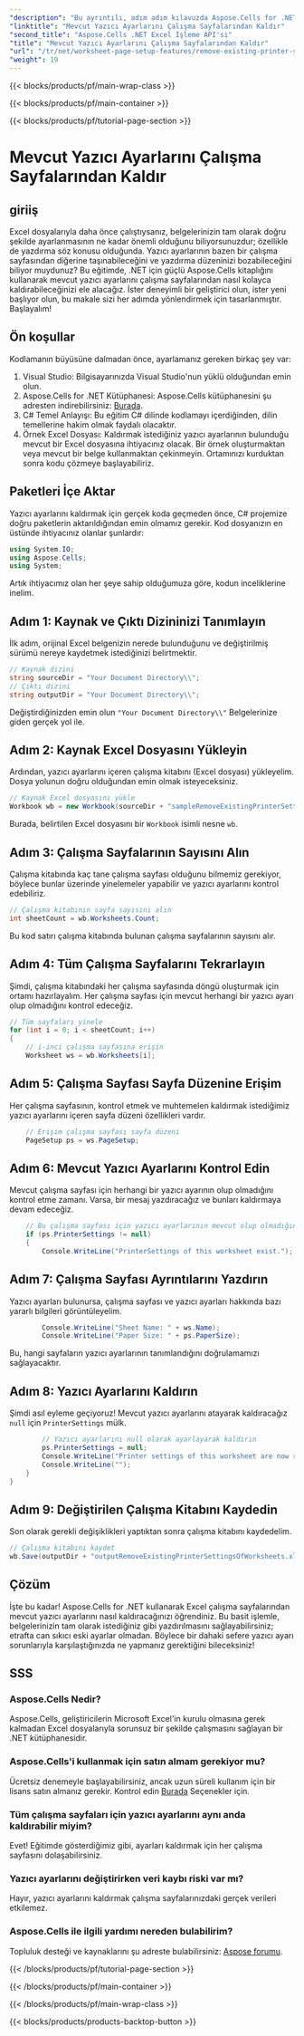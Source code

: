 ```yaml
---
"description": "Bu ayrıntılı, adım adım kılavuzda Aspose.Cells for .NET'i kullanarak Excel çalışma sayfalarından mevcut yazıcı ayarlarının nasıl kaldırılacağını öğrenin."
"linktitle": "Mevcut Yazıcı Ayarlarını Çalışma Sayfalarından Kaldır"
"second_title": "Aspose.Cells .NET Excel İşleme API'si"
"title": "Mevcut Yazıcı Ayarlarını Çalışma Sayfalarından Kaldır"
"url": "/tr/net/worksheet-page-setup-features/remove-existing-printer-settings/"
"weight": 19
---
```


{{< blocks/products/pf/main-wrap-class >}}

{{< blocks/products/pf/main-container >}}

{{< blocks/products/pf/tutorial-page-section >}}

# Mevcut Yazıcı Ayarlarını Çalışma Sayfalarından Kaldır

## giriiş
Excel dosyalarıyla daha önce çalıştıysanız, belgelerinizin tam olarak doğru şekilde ayarlanmasının ne kadar önemli olduğunu biliyorsunuzdur; özellikle de yazdırma söz konusu olduğunda. Yazıcı ayarlarının bazen bir çalışma sayfasından diğerine taşınabileceğini ve yazdırma düzeninizi bozabileceğini biliyor muydunuz? Bu eğitimde, .NET için güçlü Aspose.Cells kitaplığını kullanarak mevcut yazıcı ayarlarını çalışma sayfalarından nasıl kolayca kaldırabileceğinizi ele alacağız. İster deneyimli bir geliştirici olun, ister yeni başlıyor olun, bu makale sizi her adımda yönlendirmek için tasarlanmıştır. Başlayalım!
## Ön koşullar
Kodlamanın büyüsüne dalmadan önce, ayarlamanız gereken birkaç şey var:
1. Visual Studio: Bilgisayarınızda Visual Studio'nun yüklü olduğundan emin olun.
2. Aspose.Cells for .NET Kütüphanesi: Aspose.Cells kütüphanesini şu adresten indirebilirsiniz: [Burada](https://releases.aspose.com/cells/net/).
3. C# Temel Anlayışı: Bu eğitim C# dilinde kodlamayı içerdiğinden, dilin temellerine hakim olmak faydalı olacaktır.
4. Örnek Excel Dosyası: Kaldırmak istediğiniz yazıcı ayarlarının bulunduğu mevcut bir Excel dosyasına ihtiyacınız olacak. Bir örnek oluşturmaktan veya mevcut bir belge kullanmaktan çekinmeyin.
Ortamınızı kurduktan sonra kodu çözmeye başlayabiliriz.
## Paketleri İçe Aktar
Yazıcı ayarlarını kaldırmak için gerçek koda geçmeden önce, C# projemize doğru paketlerin aktarıldığından emin olmamız gerekir. Kod dosyanızın en üstünde ihtiyacınız olanlar şunlardır:
```csharp
using System.IO;
using Aspose.Cells;
using System;
```
Artık ihtiyacımız olan her şeye sahip olduğumuza göre, kodun inceliklerine inelim.
## Adım 1: Kaynak ve Çıktı Dizininizi Tanımlayın
İlk adım, orijinal Excel belgenizin nerede bulunduğunu ve değiştirilmiş sürümü nereye kaydetmek istediğinizi belirtmektir.
```csharp
// Kaynak dizini
string sourceDir = "Your Document Directory\\";
// Çıktı dizini
string outputDir = "Your Document Directory\\";
```
Değiştirdiğinizden emin olun `"Your Document Directory\\"` Belgelerinize giden gerçek yol ile.
## Adım 2: Kaynak Excel Dosyasını Yükleyin
Ardından, yazıcı ayarlarını içeren çalışma kitabını (Excel dosyası) yükleyelim. Dosya yolunun doğru olduğundan emin olmak isteyeceksiniz.
```csharp
// Kaynak Excel dosyasını yükle
Workbook wb = new Workbook(sourceDir + "sampleRemoveExistingPrinterSettingsOfWorksheets.xlsx");
```
Burada, belirtilen Excel dosyasını bir `Workbook` isimli nesne `wb`.
## Adım 3: Çalışma Sayfalarının Sayısını Alın
Çalışma kitabında kaç tane çalışma sayfası olduğunu bilmemiz gerekiyor, böylece bunlar üzerinde yinelemeler yapabilir ve yazıcı ayarlarını kontrol edebiliriz.
```csharp
// Çalışma kitabının sayfa sayısını alın
int sheetCount = wb.Worksheets.Count;
```
Bu kod satırı çalışma kitabında bulunan çalışma sayfalarının sayısını alır.
## Adım 4: Tüm Çalışma Sayfalarını Tekrarlayın
Şimdi, çalışma kitabındaki her çalışma sayfasında döngü oluşturmak için ortamı hazırlayalım. Her çalışma sayfası için mevcut herhangi bir yazıcı ayarı olup olmadığını kontrol edeceğiz.
```csharp
// Tüm sayfaları yinele
for (int i = 0; i < sheetCount; i++)
{
    // i-inci çalışma sayfasına erişin
    Worksheet ws = wb.Worksheets[i];
```
## Adım 5: Çalışma Sayfası Sayfa Düzenine Erişim
Her çalışma sayfasının, kontrol etmek ve muhtemelen kaldırmak istediğimiz yazıcı ayarlarını içeren sayfa düzeni özellikleri vardır.
```csharp
    // Erişim çalışma sayfası sayfa düzeni
    PageSetup ps = ws.PageSetup;
```
## Adım 6: Mevcut Yazıcı Ayarlarını Kontrol Edin
Mevcut çalışma sayfası için herhangi bir yazıcı ayarının olup olmadığını kontrol etme zamanı. Varsa, bir mesaj yazdıracağız ve bunları kaldırmaya devam edeceğiz.
```csharp
    // Bu çalışma sayfası için yazıcı ayarlarının mevcut olup olmadığını kontrol edin
    if (ps.PrinterSettings != null)
    {
        Console.WriteLine("PrinterSettings of this worksheet exist.");
```
## Adım 7: Çalışma Sayfası Ayrıntılarını Yazdırın
Yazıcı ayarları bulunursa, çalışma sayfası ve yazıcı ayarları hakkında bazı yararlı bilgileri görüntüleyelim.
```csharp
        Console.WriteLine("Sheet Name: " + ws.Name);
        Console.WriteLine("Paper Size: " + ps.PaperSize);
```
Bu, hangi sayfaların yazıcı ayarlarının tanımlandığını doğrulamamızı sağlayacaktır.
## Adım 8: Yazıcı Ayarlarını Kaldırın
Şimdi asıl eyleme geçiyoruz! Mevcut yazıcı ayarlarını atayarak kaldıracağız `null` için `PrinterSettings` mülk.
```csharp
        // Yazıcı ayarlarını null olarak ayarlayarak kaldırın
        ps.PrinterSettings = null;
        Console.WriteLine("Printer settings of this worksheet are now removed by setting it null.");
        Console.WriteLine("");
    }
}
```
## Adım 9: Değiştirilen Çalışma Kitabını Kaydedin
Son olarak gerekli değişiklikleri yaptıktan sonra çalışma kitabını kaydedelim.
```csharp
// Çalışma kitabını kaydet
wb.Save(outputDir + "outputRemoveExistingPrinterSettingsOfWorksheets.xlsx");
```
## Çözüm
İşte bu kadar! Aspose.Cells for .NET kullanarak Excel çalışma sayfalarından mevcut yazıcı ayarlarını nasıl kaldıracağınızı öğrendiniz. Bu basit işlemle, belgelerinizin tam olarak istediğiniz gibi yazdırılmasını sağlayabilirsiniz; etrafta can sıkıcı eski ayarlar olmadan. Böylece bir dahaki sefere yazıcı ayarı sorunlarıyla karşılaştığınızda ne yapmanız gerektiğini bileceksiniz!
## SSS
### Aspose.Cells Nedir?
Aspose.Cells, geliştiricilerin Microsoft Excel'in kurulu olmasına gerek kalmadan Excel dosyalarıyla sorunsuz bir şekilde çalışmasını sağlayan bir .NET kütüphanesidir.
### Aspose.Cells'i kullanmak için satın almam gerekiyor mu?
Ücretsiz denemeyle başlayabilirsiniz, ancak uzun süreli kullanım için bir lisans satın almanız gerekir. Kontrol edin [Burada](https://purchase.aspose.com/buy) Seçenekler için.
### Tüm çalışma sayfaları için yazıcı ayarlarını aynı anda kaldırabilir miyim?
Evet! Eğitimde gösterdiğimiz gibi, ayarları kaldırmak için her çalışma sayfasını dolaşabilirsiniz.
### Yazıcı ayarlarını değiştirirken veri kaybı riski var mı?
Hayır, yazıcı ayarlarını kaldırmak çalışma sayfalarınızdaki gerçek verileri etkilemez.
### Aspose.Cells ile ilgili yardımı nereden bulabilirim?
Topluluk desteği ve kaynaklarını şu adreste bulabilirsiniz: [Aspose forumu](https://forum.aspose.com/c/cells/9).

{{< /blocks/products/pf/tutorial-page-section >}}

{{< /blocks/products/pf/main-container >}}

{{< /blocks/products/pf/main-wrap-class >}}

{{< blocks/products/products-backtop-button >}}